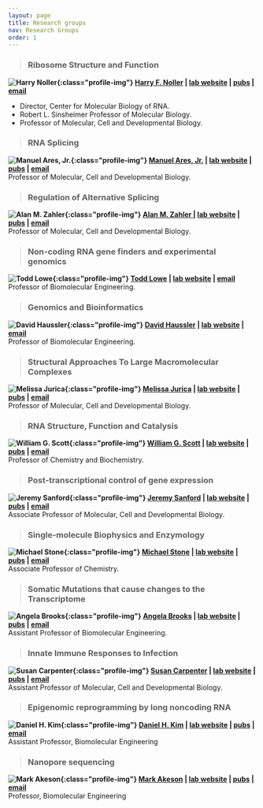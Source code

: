```yaml
---
layout: page
title: Research groups
nav: Research Groups
order: 1
---
```



> ### Ribosome Structure and Function
**![Harry Noller](images/people/newHN.jpg){:class="profile-img"} [Harry F. Noller](https://mcd.ucsc.edu/faculty/noller.html) | [lab website](noller-lab.html) | [pubs](noller-lab-pubs.html) | [email](harry@nuvolari.ucsc.edu)**
- Director, Center for Molecular Biology of RNA. <br/>
- Robert L. Sinsheimer Professor of Molecular Biology.  <br/>
- Professor of Molecular, Cell and Developmental Biology.

> ### RNA Splicing
**![Manuel Ares, Jr.](images/people/ares-medium.jpg){:class="profile-img"} [Manuel Ares, Jr.](http://ribonode.ucsc.edu) | [lab website](http://ribonode.ucsc.edu) | [pubs](https://www.ncbi.nlm.nih.gov/pubmed?cmd=Search&term=Ares%20M%20RNA%20or%20Ares%20M%20intron%20or%20Ares%20M%20splicing%20or%20Ares%20M%20Tetrahymena%20or%20Ares%20M%20teaching%20butnot%20Ares%20MP) | [email](mailto:ares@ucsc.edu)**<br/>
Professor of Molecular, Cell and Developmental Biology. 

> ### Regulation of Alternative Splicing
**![Alan M. Zahler ](images/people/newzahler.jpg){:class="profile-img"} [Alan M. Zahler ](http://bio.research.ucsc.edu/people/zahler/index.html) | [lab website](http://bio.research.ucsc.edu/people/zahler/index.html) | [pubs](http://bio.research.ucsc.edu/people/zahler/pubs.html) | [email](mailto:zahler@biology.ucsc.edu)**<br/>
Professor of Molecular, Cell and Developmental Biology.


> ### Non-coding RNA gene finders and experimental genomics
**![Todd Lowe](images/people/lowe.jpg){:class="profile-img"} [Todd Lowe](http://lowelab.ucsc.edu/) | [lab website](http://lowelab.ucsc.edu/) | [email](mailto:lowe@soe.ucsc.edu)**<br/>
Professor of Biomolecular Engineering.

> ### Genomics and Bioinformatics
**![David Haussler](images/people/haussler_1.jpg){:class="profile-img"} [David Haussler](https://genomics-old.soe.ucsc.edu/haussler) | [lab website](https://genomics-old.soe.ucsc.edu/haussler) | [email](mailto:haussler@soe.ucsc.edu)**<br/>
Professor of Biomolecular Engineering.

> ### Structural Approaches To Large Macromolecular Complexes
**![Melissa Jurica](images/people/newjurica.jpg){:class="profile-img"} [Melissa Jurica](http://bio.research.ucsc.edu/people/jurica/home.htm) | [lab website](http://bio.research.ucsc.edu/people/jurica/home.htm) | [pubs](http://www.ncbi.nlm.nih.gov/entrez/query.fcgi?CMD=search&DB=pubmed&term=jurica+ms) | [email](mailto:jurica@biology.ucsc.edu)**<br/>
Professor of Molecular, Cell and Developmental Biology.

> ### RNA Structure, Function and Catalysis
**![William G. Scott](images/people/facScott_1.jpg){:class="profile-img"} [William G. Scott](http://xanana.ucsc.edu/scottlab/) | [lab website](http://xanana.ucsc.edu/scottlab/) | [pubs](http://xanana.ucsc.edu/scottlab/pubs.html) | [email](mailto:wgscott@chemistry.ucsc.edu)**<br/>
Professor of Chemistry and Biochemistry.

> ### Post-transcriptional control of gene expression
**![Jeremy Sanford](images/people/JS2.jpg){:class="profile-img"} [Jeremy Sanford](http://www.mcd.ucsc.edu/faculty/sanford.html) | [lab website](http://www.mcd.ucsc.edu/faculty/sanford.html) | [pubs](http://www.ncbi.nlm.nih.gov/sites/entrez?cmd=PureSearch&db=pubmed&term=sanford+jr[au]) | [email](mailto:jeremyrsanford@gmail.com)**<br/>
Associate Professor of Molecular, Cell and Developmental Biology. 

> ### Single-molecule Biophysics and Enzymology
**![Michael Stone](images/people/newstone.jpg){:class="profile-img"} [Michael Stone](http://stone.chemistry.ucsc.edu/) | [lab website](http://stone.chemistry.ucsc.edu/) | [pubs](http://stone.chemistry.ucsc.edu/index.php/publications/) | [email](mailto:mds@ucsc.edu)**<br/>
Associate Professor of Chemistry. 

> ### Somatic Mutations that cause changes to the Transcriptome
**![Angela Brooks](images/people/abrooks.jpeg){:class="profile-img"} [Angela Brooks](https://www.soe.ucsc.edu/people/brooks) | [lab website](https://www.soe.ucsc.edu/people/brooks) | [pubs](https://brookslab.soe.ucsc.edu/?page_id=7) | [email](mailto:anbrooks@ucsc.edu)**<br/>
Assistant Professor of Biomolecular Engineering. 

> ### Innate Immune Responses to Infection
**![Susan Carpenter](images/people/Susan-Carpenter-L.jpg){:class="profile-img"} [Susan Carpenter](http://mcd.ucsc.edu/faculty/carpenter.html) | [lab website](http://mcd.ucsc.edu/faculty/carpenter.html) | [pubs](https://sites.google.com/a/ucsc.edu/carpenter-lab/publications) | [email](mailto:sucarpen@ucsc.edu)**<br/>
Assistant Professor of Molecular, Cell and Developmental Biology. 

> ### Epigenomic reprogramming by long noncoding RNA
**![Daniel H. Kim](images/people/newdanielkim.jpg){:class="profile-img"} [Daniel H. Kim](http://www.soe.ucsc.edu/people/dkim) | [lab website](http://www.soe.ucsc.edu/people/dkim) | [pubs](https://sites.google.com/a/ucsc.edu/kim-lab/publications) | [email](mailto:daniel.kim@ucsc.edu)**<br/>
Assistant Professor, Biomolecular Engineering 


> ### Nanopore sequencing
**![Mark Akeson](images/people/akeson1.jpg){:class="profile-img"} [Mark Akeson](http://www.soe.ucsc.edu/people/makeson) | [lab website](http://www.soe.ucsc.edu/people/makeson) | [pubs](https://cbse.soe.ucsc.edu/people/akeson_pubs) | [email](mailto:makeson@soe.ucsc.edu)**<br/>
Professor, Biomolecular Engineering 





